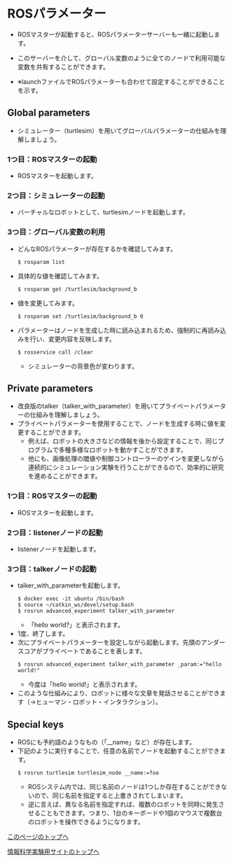 # ROSパラメーター
- ROSマスターが起動すると、ROSパラメーターサーバーも一緒に起動します。
- このサーバーを介して、グローバル変数のように全てのノードで利用可能な変数を共有することができます。


- ※launchファイルでROSパラメーターも合わせて設定することができることを示す。


## Global parameters
- シミュレーター（turtlesim）を用いてグローバルパラメーターの仕組みを理解しましょう。

### 1つ目：ROSマスターの起動
- ROSマスターを起動します。

### 2つ目：シミュレーターの起動
- バーチャルなロボットとして、turtlesimノードを起動します。

### 3つ目：グローバル変数の利用
- どんなROSパラメーターが存在するかを確認してみます。
  ```
  $ rosparam list
  ```
- 具体的な値を確認してみます。
  ```
  $ rosparam get /turtlesim/background_b
  ```
- 値を変更してみます。
  ```
  $ rosparam set /turtlesim/background_b 0
  ```  
- パラメーターはノードを生成した時に読み込まれるため、強制的に再読み込みを行い、変更内容を反映します。
  ```
  $ rosservice call /clear
  ```
  - シミュレーターの背景色が変わります。  


## Private parameters
- 改良版のtalker（talker_with_parameter）を用いてプライベートパラメーターの仕組みを理解しましょう。
- プライベートパラメーターを使用することで、ノードを生成する時に値を変更することができます。
  - 例えば、ロボットの大きさなどの情報を後から設定することで、同じプログラムで多種多様なロボットを動かすことができます。
  - 他にも、画像処理の閾値や制御コントローラーのゲインを変更しながら連続的にシミュレーション実験を行うことができるので、効率的に研究を進めることができます。

### 1つ目：ROSマスターの起動
  - ROSマスターを起動します。

### 2つ目：listenerノードの起動
  - listenerノードを起動します。

### 3つ目：talkerノードの起動
  - talker_with_parameterを起動します。
    ```
    $ docker exec -it ubuntu /bin/bash
    $ source ~/catkin_ws/devel/setup.bash
    $ rosrun advanced_experiment talker_with_parameter
    ```
    - 「hello world?」と表示されます。
  - 1度、終了します。
  - 次にプライベートパラメーターを設定しながら起動します。先頭のアンダースコアがプライベートであることを表します。
    ```
    $ rosrun advanced_experiment talker_with_parameter _param:="hello world!"
    ```
    - 今度は「hello world!」と表示されます。
  - このような仕組みにより、ロボットに様々な文章を発話させることができます（→ヒューマン・ロボット・インタラクション）。


## Special keys
- ROSにも予約語のようなもの（「__name」など）が存在します。
- 下記のように実行することで、任意の名前でノードを起動することができます。
  ```
  $ rosrun turtlesim turtlesim_node __name:=foo
  ```
  - ROSシステム内では、同じ名前のノードは1つしか存在することができないので、同じ名前を指定すると上書きされてしまいます。
  - 逆に言えば、異なる名前を指定すれば、複数のロボットを同時に発生させることもできます。つまり、1台のキーボードや1個のマウスで複数台のロボットを操作できるようになります。

[このページのトップへ](#)

[情報科学実験用サイトのトップへ](https://stl-apu.github.io/laboratory_experiments/)
